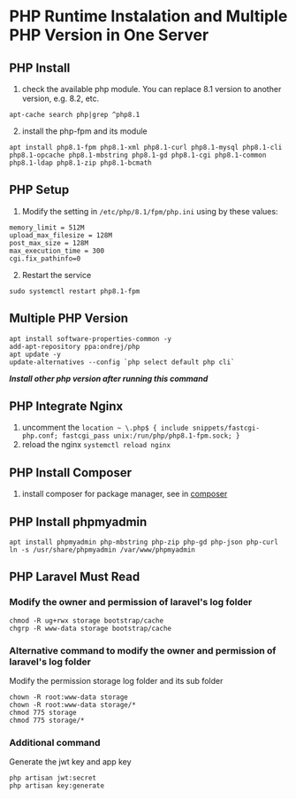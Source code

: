 # PHP Runtime Instalation and Multiple PHP Version in One Server

## PHP Install

1. check the available php module. You can replace 8.1 version to another version, e.g. 8.2, etc.

```
apt-cache search php|grep ^php8.1
```

2. install the php-fpm and its module

```
apt install php8.1-fpm php8.1-xml php8.1-curl php8.1-mysql php8.1-cli php8.1-opcache php8.1-mbstring php8.1-gd php8.1-cgi php8.1-common php8.1-ldap php8.1-zip php8.1-bcmath
```

## PHP Setup

1. Modify the setting in `/etc/php/8.1/fpm/php.ini` using by these values:

```
memory_limit = 512M
upload_max_filesize = 128M
post_max_size = 128M
max_execution_time = 300
cgi.fix_pathinfo=0
```

2. Restart the service

```
sudo systemctl restart php8.1-fpm
```

## Multiple PHP Version

```
apt install software-properties-common -y
add-apt-repository ppa:ondrej/php
apt update -y
update-alternatives --config `php select default php cli`
```

**_Install other php version after running this command_**

## PHP Integrate Nginx

1. uncomment the `location ~ \.php$ { include snippets/fastcgi-php.conf; fastcgi_pass unix:/run/php/php8.1-fpm.sock; }`
2. reload the nginx `systemctl reload nginx`

## PHP Install Composer

1. install composer for package manager, see in [composer](https://getcomposer.org/download/)

## PHP Install phpmyadmin

```
apt install phpmyadmin php-mbstring php-zip php-gd php-json php-curl
ln -s /usr/share/phpmyadmin /var/www/phpmyadmin
```

## PHP Laravel Must Read

### Modify the owner and permission of laravel's log folder

```
chmod -R ug+rwx storage bootstrap/cache
chgrp -R www-data storage bootstrap/cache
```

### Alternative command to modify the owner and permission of laravel's log folder

Modify the permission storage log folder and its sub folder

```
chown -R root:www-data storage
chown -R root:www-data storage/*
chmod 775 storage
chmod 775 storage/*
```

### Additional command

Generate the jwt key and app key

```
php artisan jwt:secret
php artisan key:generate
```
